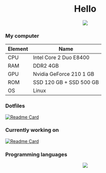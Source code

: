 <h1 align="center">Hello</h1>

<p align="center"><img src="https://github-readme-stats.vercel.app/api?username=IGOREK-Belarus&show_icons=true&theme=tokyonight"></p>

### My computer

| Element | Name |
| --- | --- |
| CPU | Intel Core 2 Duo E8400 |
| RAM | DDR2 4GB |
| GPU | Nvidia GeForce 210 1 GB |
| ROM | SSD 120 GB + SSD 500 GB |
| OS | Linux |

### Dotfiles

[![Readme Card](https://github-readme-stats.vercel.app/api/pin/?username=IGOREK-Belarus&repo=dotfiles&theme=tokyonight)](https://github.com/IGOREK-Belarus/dotfiles)


### Currently working on

[![Readme Card](https://github-readme-stats.vercel.app/api/pin/?username=IGOREK-Belarus&repo=simpleVanillaWebOS&theme=tokyonight)](https://github.com/IGOREK-Belarus/simpleVanillaWebOS)

###

### Programming languages
<p align="center"><img src="https://github-readme-stats.vercel.app/api/top-langs/?username=IGOREK-Belarus&theme=tokyonight"></p>

